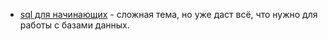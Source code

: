 - [sql для начинающих](../Sources/Materials/sql%20для%20начинающих.md) - сложная тема, но уже даст всё, что нужно для работы с базами данных.